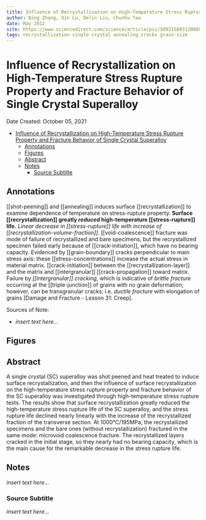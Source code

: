 ```yaml
---
title: Influence of Recrystallization on High-Temperature Stress Rupture Property and Fracture Behavior of Single Crystal Superalloy
author: Bing Zhang, Xin Lu, Delin Liu, Chunhu Tao
date: May 2012
site: https://www.sciencedirect.com/science/article/pii/S092150931200682X
tags: recrystallization single-crystal annealing cracks grain-size
---
```

<script type="text/javascript"
        src="https://cdnjs.cloudflare.com/ajax/libs/mathjax/2.7.0/MathJax.js?config=TeX-AMS_CHTML">
</script>
<script type="text/x-mathjax-config">
	MathJax.Ajax.config.path["Extra"] = "https://jmanthony3.github.io/Codes/MathJax/extensions/TeX",
	MathJax.Hub.Config({
		TeX: {
			equationNumbers: {
				autoNumber: "AMS"
			},
			extensions: [
				"[Extra]/Taylor.js",
				"[Extra]/NumericalMethods.js"
			]
		},
		tex2jax: {
			inlineMath: [["$", "$"], ["\\(", "\\)"]],
			blockMath: [["$$", "$$"], ["\\[", "\\]"]],
		},
});
</script>
<!-- %%%%%%%% Document Metadata %%%%%%%% -->
# Influence of Recrystallization on High-Temperature Stress Rupture Property and Fracture Behavior of Single Crystal Superalloy

Date Created: October 05, 2021

- [Influence of Recrystallization on High-Temperature Stress Rupture Property and Fracture Behavior of Single Crystal Superalloy](#influence-of-recrystallization-on-high-temperature-stress-rupture-property-and-fracture-behavior-of-single-crystal-superalloy)
	- [Annotations](#annotations)
	- [Figures](#figures)
	- [Abstract](#abstract)
	- [Notes](#notes)
		- [Source Subtitle](#source-subtitle)
<!-- %%%%%%%%%%%%%%%%%%%%%%%%%%%%%% -->





<!-- START WRITING BELOW -->





<!-- %%%%%%%%%%%%%%%%%%%%%%%%%%%%%% -->
## Annotations
[[shot-peening]] and [[annealing]] induces surface [[recrystallization]] to examine dependence of temperature on stress-rupture property. **Surface [[recrystallization]] greatly *reduced* high-temperature [[stress-rupture]] life.** *Linear decrease in [[stress-rupture]] life with increase of [[recrystallization-volume-fraction]].* [[void-coalescence]] fracture was mode of failure of recrystallized and bare specimens, but the recrystallized specimen failed early because of [[crack-initiation]], which have no bearing capacity. Evidenced by [[grain-boundary]] cracks perpendicular to main stress axis: these [[stress-concentrations]] increase the actual stress in material matrix. [[crack-initiation]] between the [[recrystallization-layer]] and the matrix and [[intergranular]] [[crack-propagation]] toward matrix. Failure by *[[intergranular]] cracking*, which is indicative of *brittle fracture* occurring at the [[triple-junction]] of grains with no grain deformation; however, can be transgranular cracks: i.e. *ductile fracture* with elongation of grains [Damage and Fracture - Lesson 31: Creep].

Sources of Note:
- *insert text here$\dots$*

## Figures

## Abstract
A single crystal (SC) superalloy was shot peened and heat treated to induce surface recrystallization, and then the influence of surface recrystallization on the high-temperature stress rupture property and fracture behavior of the SC superalloy was investigated through high-temperature stress rupture tests. The results show that surface recrystallization greatly reduced the high-temperature stress rupture life of the SC superalloy, and the stress rupture life declined nearly linearly with the increase of the recrystallized fraction of the transverse section. At 1000°C/195MPa, the recrystallized specimens and the bare ones (without recrystallization) fractured in the same mode: microvoid coalescence fracture. The recrystallized layers cracked in the initial stage, so they nearly had no bearing capacity, which is the main cause for the remarkable decrease in the stress rupture life.

## Notes
*insert text here$\dots$*

### Source Subtitle
*insert text here$\dots$*
<!-- %%%%%%%%%%%%%%%%%%%%%%%%%%%%%% -->





<!-- %%%%%%%% End Document %%%%%%%% -->